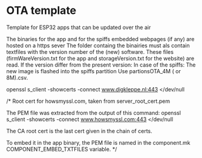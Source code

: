
# OTA template

Template for ESP32 apps that can be updated over the air

The binaries for the app and for the spiffs embedded webpages (if any) are hosted on a https sever
The folder containg the binairies must als contain textfiles with the version number of the (new) software.
These files (firmWareVersion.txt for the app and storageVersion.txt for the website) are read.
If the version differ from the present version:
In case of the spiffs: The new image is flashed into the spiffs partition
Use partionsOTA_4M ( or 8M).csv.

 openssl s_client -showcerts -connect www.digkleppe.nl:443 </dev/null

   /* Root cert for howsmyssl.com, taken from server_root_cert.pem

   The PEM file was extracted from the output of this command:
   openssl s_client -showcerts -connect www.howsmyssl.com:443 </dev/null

   The CA root cert is the last cert given in the chain of certs.

   To embed it in the app binary, the PEM file is named
   in the component.mk COMPONENT_EMBED_TXTFILES variable.
*/
 
      





